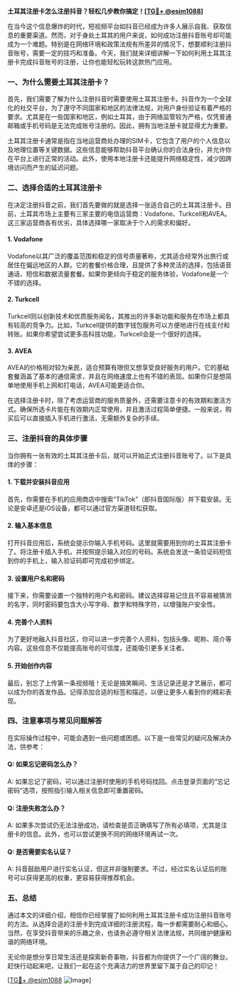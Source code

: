 **土耳其注册卡怎么注册抖音？轻松几步教你搞定！[[TG💪+ @esim1088](https://t.me/s/esim1088)]**

在当今这个信息爆炸的时代，短视频平台如抖音已经成为许多人展示自我、获取信息的重要渠道。然而，对于身处土耳其的用户来说，如何成功注册抖音账号却可能成为一个难题。特别是在网络环境和政策法规有所差异的情况下，想要顺利注册抖音账号，需要一定的技巧和准备。今天，我们就来详细讲解一下如何利用土耳其注册卡完成抖音账号的注册，让你也能轻松玩转这款热门应用。

### **一、为什么需要土耳其注册卡？**

首先，我们需要了解为什么注册抖音时需要使用土耳其注册卡。抖音作为一个全球化的社交平台，为了遵守不同国家和地区的法律法规，对用户身份验证有着严格的要求。尤其是在一些国家和地区，例如土耳其，由于网络监管较为严格，仅凭普通邮箱或手机号码是无法完成账号注册的。因此，拥有当地注册卡就显得尤为重要。

土耳其注册卡通常是指在当地运营商处办理的SIM卡，它包含了用户的个人信息以及地理位置等关键数据。这些信息能够帮助抖音平台确认你的合法身份，并允许你在平台上进行正常的活动。此外，使用本地注册卡还能提升网络稳定性，减少因跨境访问而产生的延迟问题。

### **二、选择合适的土耳其注册卡**

在决定注册抖音之前，我们首先要做的就是选择一张适合自己的土耳其注册卡。目前，土耳其市场上主要有三家主要的电信运营商：Vodafone、Turkcell和AVEA。这三家运营商各有优劣，具体选择哪一家取决于个人的需求和偏好。

#### **1. Vodafone**
Vodafone以其广泛的覆盖范围和稳定的信号质量著称，尤其适合经常外出旅行或居住在偏远地区的人群。它的套餐价格合理，且提供了多种灵活的选择，包括语音通话、短信和数据流量套餐。如果你更倾向于稳定的服务体验，Vodafone是一个不错的选择。

#### **2. Turkcell**
Turkcell则以创新技术和优质服务闻名，其推出的许多新功能和服务在市场上都具有较高的竞争力。比如，Turkcell提供的数字钱包服务可以方便地进行在线支付和转账。如果你希望尝试更多高科技功能，Turkcell会是一个很好的选择。

#### **3. AVEA**
AVEA的价格相对较为亲民，适合预算有限但又想享受良好服务的用户。它的基础套餐涵盖了基本的通信需求，并且在网络速度上也有不错的表现。如果你只是想简单地使用手机上网和打电话，AVEA可能更适合你。

在选择注册卡时，除了考虑运营商的服务质量外，还需要注意卡的有效期和激活方式。确保所选卡片能在有效期内正常使用，并且激活过程简单便捷。一般来说，购买后可以直接插入手机进行激活，无需额外复杂的手续。

### **三、注册抖音的具体步骤**

当你拥有一张有效的土耳其注册卡后，就可以开始正式注册抖音账号了。以下是具体的步骤：

#### **1. 下载并安装抖音应用**
首先，你需要在手机的应用商店中搜索“TikTok”（即抖音国际版）并下载安装。无论是安卓还是iOS设备，都可以通过官方渠道轻松获取。

#### **2. 输入基本信息**
打开抖音应用后，系统会提示你输入手机号码。这里就需要用到你的土耳其注册卡了。将注册卡插入手机，并按照提示输入对应的号码。系统会发送一条验证码短信到你的手机上，输入验证码即可完成初步绑定。

#### **3. 设置用户名和密码**
接下来，你需要设置一个独特的用户名和密码。建议选择容易记住且不容易被猜测的名字，同时密码要包含大小写字母、数字和特殊字符，以增强账户安全性。

#### **4. 完善个人资料**
为了更好地融入抖音社区，你可以进一步完善个人资料，包括头像、昵称、简介等内容。这些信息不仅能提高账号的可信度，还能吸引更多关注者。

#### **5. 开始创作内容**
最后，别忘了上传第一条视频哦！无论是搞笑瞬间、生活记录还是才艺展示，都可以成为你的首发作品。记得添加合适的标签和描述，以便让更多人看到你的精彩表现。

### **四、注意事项与常见问题解答**

在实际操作过程中，可能会遇到一些问题或困惑。以下是一些常见的疑问及解决办法，供参考：

#### **Q: 如果忘记密码怎么办？**
A: 如果忘记了密码，可以通过注册时使用的手机号码找回。点击登录页面的“忘记密码”选项，按照指引输入相关信息即可重置密码。

#### **Q: 注册失败怎么办？**
A: 如果多次尝试仍无法注册成功，请检查是否正确填写了所有必填项，尤其是注册卡的信息。此外，也可以尝试更换不同的网络环境再试一次。

#### **Q: 是否需要实名认证？**
A: 抖音鼓励用户进行实名认证，但这并非强制要求。不过，经过实名认证后的账号可以获得更高的权重，更容易获得推荐机会。

### **五、总结**

通过本文的详细介绍，相信你已经掌握了如何利用土耳其注册卡成功注册抖音账号的方法。从选择合适的注册卡到完成详细的注册流程，每一步都需要耐心和细心。当然，在享受抖音带来的乐趣之余，也请务必遵守相关法律法规，共同维护健康和谐的网络环境。

无论你是想分享日常生活还是探索新奇事物，抖音都为你提供了一个广阔的舞台。赶快行动起来吧，让我们一起在这个充满活力的世界里留下属于自己的印记！

[[TG💪+ @esim1088](https://t.me/s/esim1088) ![Image](https://i.postimg.cc/4NQfJmqS/Snipaste-2025-05-13-00-14-12.png)]